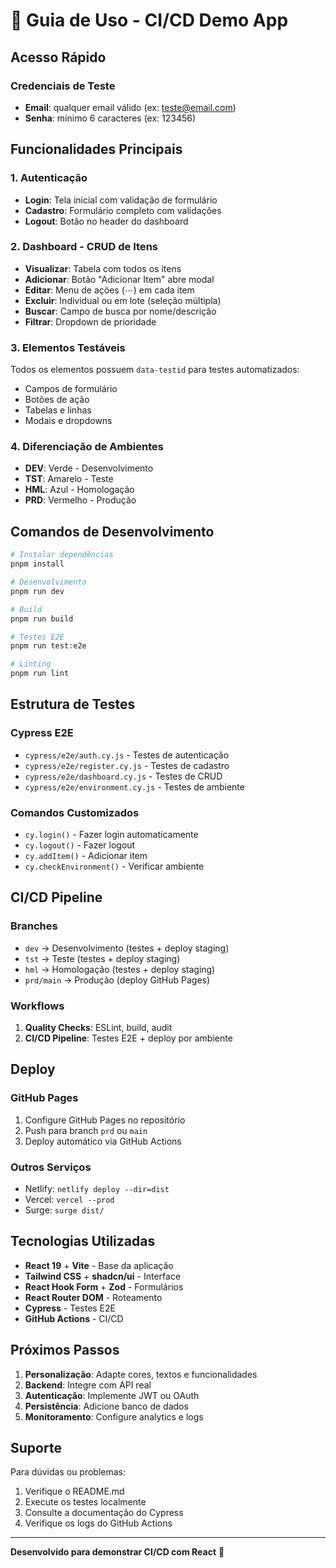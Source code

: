 # 🚀 Guia de Uso - CI/CD Demo App

## Acesso Rápido

### Credenciais de Teste
- **Email**: qualquer email válido (ex: teste@email.com)
- **Senha**: mínimo 6 caracteres (ex: 123456)

## Funcionalidades Principais

### 1. Autenticação
- **Login**: Tela inicial com validação de formulário
- **Cadastro**: Formulário completo com validações
- **Logout**: Botão no header do dashboard

### 2. Dashboard - CRUD de Itens
- **Visualizar**: Tabela com todos os itens
- **Adicionar**: Botão "Adicionar Item" abre modal
- **Editar**: Menu de ações (⋯) em cada item
- **Excluir**: Individual ou em lote (seleção múltipla)
- **Buscar**: Campo de busca por nome/descrição
- **Filtrar**: Dropdown de prioridade

### 3. Elementos Testáveis
Todos os elementos possuem `data-testid` para testes automatizados:
- Campos de formulário
- Botões de ação
- Tabelas e linhas
- Modais e dropdowns

### 4. Diferenciação de Ambientes 
- **DEV**: Verde - Desenvolvimento
- **TST**: Amarelo - Teste
- **HML**: Azul - Homologação
- **PRD**: Vermelho - Produção

## Comandos de Desenvolvimento 

```bash
# Instalar dependências 
pnpm install

# Desenvolvimento
pnpm run dev

# Build
pnpm run build

# Testes E2E
pnpm run test:e2e

# Linting
pnpm run lint
```

## Estrutura de Testes

### Cypress E2E
- `cypress/e2e/auth.cy.js` - Testes de autenticação
- `cypress/e2e/register.cy.js` - Testes de cadastro
- `cypress/e2e/dashboard.cy.js` - Testes de CRUD
- `cypress/e2e/environment.cy.js` - Testes de ambiente

### Comandos Customizados
- `cy.login()` - Fazer login automaticamente
- `cy.logout()` - Fazer logout
- `cy.addItem()` - Adicionar item
- `cy.checkEnvironment()` - Verificar ambiente

## CI/CD Pipeline

### Branches
- `dev` → Desenvolvimento (testes + deploy staging)
- `tst` → Teste (testes + deploy staging)
- `hml` → Homologação (testes + deploy staging)
- `prd/main` → Produção (deploy GitHub Pages)

### Workflows
1. **Quality Checks**: ESLint, build, audit
2. **CI/CD Pipeline**: Testes E2E + deploy por ambiente

## Deploy

### GitHub Pages
1. Configure GitHub Pages no repositório
2. Push para branch `prd` ou `main`
3. Deploy automático via GitHub Actions

### Outros Serviços
- Netlify: `netlify deploy --dir=dist`
- Vercel: `vercel --prod`
- Surge: `surge dist/`

## Tecnologias Utilizadas

- **React 19** + **Vite** - Base da aplicação
- **Tailwind CSS** + **shadcn/ui** - Interface
- **React Hook Form** + **Zod** - Formulários
- **React Router DOM** - Roteamento
- **Cypress** - Testes E2E
- **GitHub Actions** - CI/CD

## Próximos Passos

1. **Personalização**: Adapte cores, textos e funcionalidades
2. **Backend**: Integre com API real
3. **Autenticação**: Implemente JWT ou OAuth
4. **Persistência**: Adicione banco de dados
5. **Monitoramento**: Configure analytics e logs

## Suporte

Para dúvidas ou problemas:
1. Verifique o README.md
2. Execute os testes localmente
3. Consulte a documentação do Cypress
4. Verifique os logs do GitHub Actions

---

**Desenvolvido para demonstrar CI/CD com React** 🚀

